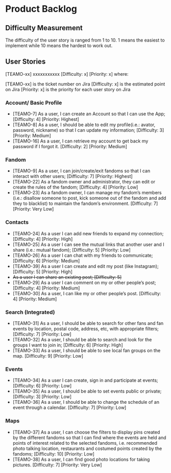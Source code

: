 # Product Backlog

## Difficulty Measurement

The difficulty of the user story is ranged from 1 to 10. 1 means the easiest to implement while 10 means the hardest to work out.

## User Stories

[TEAMO-xx] xxxxxxxxxxx [Difficulty: x] [Priority: x] where:

[TEAMO-xx] is the ticket number on Jira
[Difficulty: x] is the estimated point on Jira
[Priority: x] is the priority for each user story on Jira

### Account/ Basic Profile

* [TEAMO-7] As a user, I can create an Account so that I can use the App; [Difficulty: 4]  [Priority: Highest]
* [TEAMO-8] As a user, I should be able to edit my profile(i.e.: avator, password, nickname) so that I can update my information; [Difficulty: 3] [Priority: Medium]
* [TEAMO-16] As a user, I can retrieve my account to get back my password if I forgot it. [Difficulty: 2]  [Priority: Medium]

### Fandom

* [TEAMO-9] As a user, I can join/create/exit fandoms so that I can interact with other users; [Difficulty: 7]  [Priority: Highest]
* [TEAMO-22] As a fandom owner and administrator, they can edit or create the rules of the fandom; [Difficulty: 4] [Priority: Low]
* [TEAMO-23] As a fandom owner, I can manage my fandom’s members (i.e.: disallow someone to post, kick someone out of the fandom and add they to blacklist) to maintain the fandom’s environment. [Difficulty: 7] [Priority: Very Low]

### Contacts

* [TEAMO-24] As a user I can add new friends to expand my connection; [Difficulty: 4] [Priority: High]
* [TEAMO-25] As a user I can see the mutual links that another user and I share (i.e.: mutual fandom); [Difficulty: 5] [Priority: Low]
* [TEAMO-26] As a user I can chat with my friends to communicate; [Difficulty: 6] [Priority: Medium]
* [TEAMO-39] As a user I can create and edit my post (like Instagram); [Difficulty: 5] [Priority: High]
* ~~As a user I can share an existing post; [Difficulty: 5]~~
* [TEAMO-29] As a user I can comment on my or other people’s post; [Difficulty: 4] [Priority: Medium]
* [TEAMO-30] As a user, I can like my or other people’s post. [Difficulty: 4] [Priority: Medium]

### Search (Integrated)

* [TEAMO-31] As a user, I should be able to search for other fans and fan events by location, postal code, address, etc, with appropriate filters; [Difficulty: 7] [Priority: Low]
* [TEAMO-32] As a user, I should be able to search and look for the groups I want to join in; [Difficulty: 6] [Priority: High]
* [TEAMO-33] As a user, I should be able to see local fan groups on the map. [Difficulty: 9] [Priority: Low]

### Events

* [TEAMO-34] As a user I can create, sign in and participate at events; [Difficulty: 6] [Priority: Low]
* [TEAMO-35] As a user, I should be able to set events public or private; [Difficulty: 3] [Priority: Low]
* [TEAMO-36] As a user, I should be able to change the schedule of an event through a calendar. [Difficulty: 7] [Priority: Low]

### Maps

* [TEAMO-37] As a user, I can choose the filters to display pins created by the different fandoms so that I can find where the events are held and points of interest related to the selected fandoms, i.e. recommended photo talking location, restaurants and costumed points created by the fandoms; [Difficulty: 10] [Priority: Low]
* [TEAMO-38] As a user, I can find good photo locations for taking pictures. [Difficulty: 7] [Priority: Very Low]
